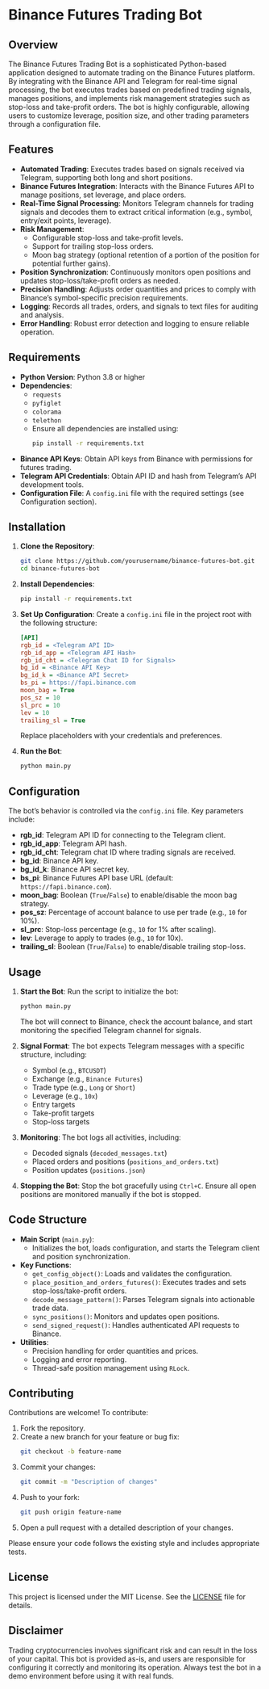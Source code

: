 # Binance Futures Trading Bot

## Overview

The Binance Futures Trading Bot is a sophisticated Python-based application designed to automate trading on the Binance Futures platform. By integrating with the Binance API and Telegram for real-time signal processing, the bot executes trades based on predefined trading signals, manages positions, and implements risk management strategies such as stop-loss and take-profit orders. The bot is highly configurable, allowing users to customize leverage, position size, and other trading parameters through a configuration file.

## Features

- **Automated Trading**: Executes trades based on signals received via Telegram, supporting both long and short positions.
- **Binance Futures Integration**: Interacts with the Binance Futures API to manage positions, set leverage, and place orders.
- **Real-Time Signal Processing**: Monitors Telegram channels for trading signals and decodes them to extract critical information (e.g., symbol, entry/exit points, leverage).
- **Risk Management**:
  - Configurable stop-loss and take-profit levels.
  - Support for trailing stop-loss orders.
  - Moon bag strategy (optional retention of a portion of the position for potential further gains).
- **Position Synchronization**: Continuously monitors open positions and updates stop-loss/take-profit orders as needed.
- **Precision Handling**: Adjusts order quantities and prices to comply with Binance’s symbol-specific precision requirements.
- **Logging**: Records all trades, orders, and signals to text files for auditing and analysis.
- **Error Handling**: Robust error detection and logging to ensure reliable operation.

## Requirements

- **Python Version**: Python 3.8 or higher
- **Dependencies**:
  - `requests`
  - `pyfiglet`
  - `colorama`
  - `telethon`
  - Ensure all dependencies are installed using:
    ```bash
    pip install -r requirements.txt
    ```
- **Binance API Keys**: Obtain API keys from Binance with permissions for futures trading.
- **Telegram API Credentials**: Obtain API ID and hash from Telegram’s API development tools.
- **Configuration File**: A `config.ini` file with the required settings (see Configuration section).

## Installation

1. **Clone the Repository**:
   ```bash
   git clone https://github.com/yourusername/binance-futures-bot.git
   cd binance-futures-bot
   ```

2. **Install Dependencies**:
   ```bash
   pip install -r requirements.txt
   ```

3. **Set Up Configuration**:
   Create a `config.ini` file in the project root with the following structure:
   ```ini
   [API]
   rgb_id = <Telegram API ID>
   rgb_id_app = <Telegram API Hash>
   rgb_id_cht = <Telegram Chat ID for Signals>
   bg_id = <Binance API Key>
   bg_id_k = <Binance API Secret>
   bs_pi = https://fapi.binance.com
   moon_bag = True
   pos_sz = 10
   sl_prc = 10
   lev = 10
   trailing_sl = True
   ```
   Replace placeholders with your credentials and preferences.

4. **Run the Bot**:
   ```bash
   python main.py
   ```

## Configuration

The bot’s behavior is controlled via the `config.ini` file. Key parameters include:

- **rgb_id**: Telegram API ID for connecting to the Telegram client.
- **rgb_id_app**: Telegram API hash.
- **rgb_id_cht**: Telegram chat ID where trading signals are received.
- **bg_id**: Binance API key.
- **bg_id_k**: Binance API secret key.
- **bs_pi**: Binance Futures API base URL (default: `https://fapi.binance.com`).
- **moon_bag**: Boolean (`True`/`False`) to enable/disable the moon bag strategy.
- **pos_sz**: Percentage of account balance to use per trade (e.g., `10` for 10%).
- **sl_prc**: Stop-loss percentage (e.g., `10` for 1% after scaling).
- **lev**: Leverage to apply to trades (e.g., `10` for 10x).
- **trailing_sl**: Boolean (`True`/`False`) to enable/disable trailing stop-loss.

## Usage

1. **Start the Bot**:
   Run the script to initialize the bot:
   ```bash
   python main.py
   ```
   The bot will connect to Binance, check the account balance, and start monitoring the specified Telegram channel for signals.

2. **Signal Format**:
   The bot expects Telegram messages with a specific structure, including:
   - Symbol (e.g., `BTCUSDT`)
   - Exchange (e.g., `Binance Futures`)
   - Trade type (e.g., `Long` or `Short`)
   - Leverage (e.g., `10x`)
   - Entry targets
   - Take-profit targets
   - Stop-loss targets

3. **Monitoring**:
   The bot logs all activities, including:
   - Decoded signals (`decoded_messages.txt`)
   - Placed orders and positions (`positions_and_orders.txt`)
   - Position updates (`positions.json`)

4. **Stopping the Bot**:
   Stop the bot gracefully using `Ctrl+C`. Ensure all open positions are monitored manually if the bot is stopped.

## Code Structure

- **Main Script** (`main.py`):
  - Initializes the bot, loads configuration, and starts the Telegram client and position synchronization.
- **Key Functions**:
  - `get_config_object()`: Loads and validates the configuration.
  - `place_position_and_orders_futures()`: Executes trades and sets stop-loss/take-profit orders.
  - `decode_message_pattern()`: Parses Telegram signals into actionable trade data.
  - `sync_positions()`: Monitors and updates open positions.
  - `send_signed_request()`: Handles authenticated API requests to Binance.
- **Utilities**:
  - Precision handling for order quantities and prices.
  - Logging and error reporting.
  - Thread-safe position management using `RLock`.

## Contributing

Contributions are welcome! To contribute:

1. Fork the repository.
2. Create a new branch for your feature or bug fix:
   ```bash
   git checkout -b feature-name
   ```
3. Commit your changes:
   ```bash
   git commit -m "Description of changes"
   ```
4. Push to your fork:
   ```bash
   git push origin feature-name
   ```
5. Open a pull request with a detailed description of your changes.

Please ensure your code follows the existing style and includes appropriate tests.

## License

This project is licensed under the MIT License. See the [LICENSE](LICENSE) file for details.

## Disclaimer

Trading cryptocurrencies involves significant risk and can result in the loss of your capital. This bot is provided as-is, and users are responsible for configuring it correctly and monitoring its operation. Always test the bot in a demo environment before using it with real funds.
